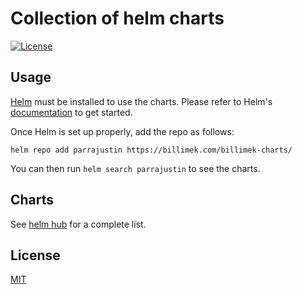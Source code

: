 # Collection of helm charts

[![License](https://img.shields.io/badge/License-Apache%202.0-blue.svg)](https://opensource.org/licenses/Apache-2.0)
<!-- [![](https://github.com/billimek/billimek-charts/workflows/Release%20Charts/badge.svg?branch=master)](https://github.com/billimek/billimek-charts/actions) -->

## Usage

[Helm](https://helm.sh) must be installed to use the charts.
Please refer to Helm's [documentation](https://helm.sh/docs/) to get started.

Once Helm is set up properly, add the repo as follows:

```console
helm repo add parrajustin https://billimek.com/billimek-charts/
```

You can then run `helm search parrajustin` to see the charts.

## Charts

See [helm hub](https://hub.helm.sh/charts/billimek) for a complete list.

## License

[MIT](./LICENSE)